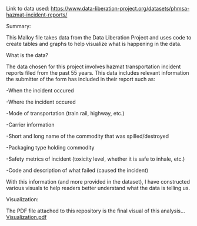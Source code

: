 Link to data used:
https://www.data-liberation-project.org/datasets/phmsa-hazmat-incident-reports/

Summary:

This Malloy file takes data from the Data Liberation Project and uses code to create tables and graphs to help visualize what is happening in the data.

What is the data?

The data chosen for this project involves hazmat transportation incident reports filed from the past 55 years. This data includes relevant information the submitter of the form has included in their report such as:

-When the incident occured

-Where the incident occured

-Mode of transportation (train rail, highway, etc.)

-Carrier information

-Short and long name of the commodity that was spilled/destroyed

-Packaging type holding commodity

-Safety metrics of incident (toxicity level, whether it is safe to inhale, etc.)

-Code and description of what failed (caused the incident)

With this information (and more provided in the dataset), I have constructed various visuals to help readers better understand what the data is telling us.

Visualization:

The PDF file attached to this repository is the final visual of this analysis...
[Visualization.pdf](https://github.com/user-attachments/files/19022393/Visualization.pdf)
